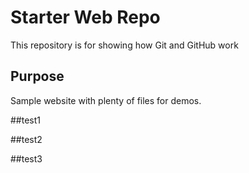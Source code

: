 # Starter Web Repo

This repository is for showing how Git and GitHub work

## Purpose

Sample website with plenty of files for demos.

##test1

##test2

##test3